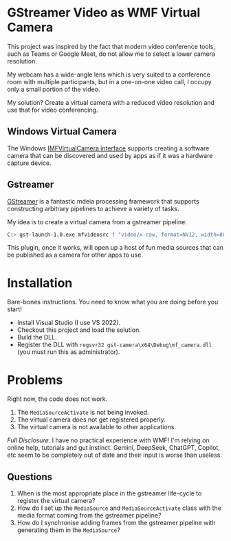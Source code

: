 # GStreamer Video as WMF Virtual Camera
This project was inspired by the fact that modern video conference tools, such as Teams or Google Meet, do not allow me to select a lower camera resolution.

My webcam has a wide-angle lens which is very suited to a conference room with multiple participants, but in a one-on-one video call, I occupy only a small portion of the video.

My solution? Create a virtual camera with a reduced video resolution and use that for video conferencing.

## Windows Virtual Camera
The Windows [IMFVirtualCamera interface]([url](https://learn.microsoft.com/en-us/windows/win32/api/mfvirtualcamera/nn-mfvirtualcamera-imfvirtualcamera)) supports 
creating a software camera that can be discovered and used by apps as if it was a hardware capture device.

## Gstreamer
[GStreamer]([url](https://gstreamer.freedesktop.org/)) is a fantastic mdeia processing framework that supports constructing arbitrary pipelines to achieve a variety of tasks.

My idea is to create a virtual camera from a gstreamer pipeline:
```bash
C:> gst-launch-1.0.exe mfvideosrc ! "video/x-raw, format=NV12, width=800, height=600, framerate=30/1" ! queue ! mf_camera
```

This plugin, once it works, will open up a host of fun media sources that can be published as a camera for other apps to use.

# Installation
Bare-bones instructions. You need to know what you are doing before you start!
- Install Visual Studio (I use VS 2022).
- Checkout this project and load the solution.
- Build the DLL.
- Register the DLL with `regsvr32 gst-camera\x64\Debug\mf_camera.dll` (you must run this as administrator).

# Problems
Right now, the code does not work.

1. The `MediaSourceActivate` is not being invoked.
2. The virtual camera does not get registered properly.
3. The virtual camera is not available to other applications.

*Full Disclosure:* I have no practical experience with WMF! I'm relying on online help, tutorials and gut instinct. 
Gemini, DeepSeek, ChatGPT, Copilot, etc seem to be completely out of date and their input is worse than useless.

## Questions

1. When is the most appropriate place in the gstreamer life-cycle to register the virtual camera?
2. How do I set up the `MediaSource` and `MediaSourceActivate` class with the media format coming from the gstreamer pipeline?
3. How do I synchronise adding frames from the gstreamer pipeline with generating them in the `MediaSource`?
